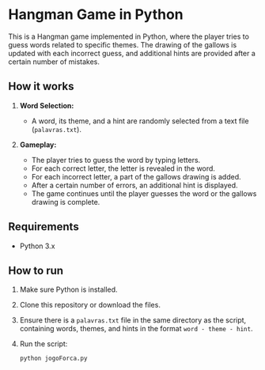 # Hangman Game in Python

This is a Hangman game implemented in Python, where the player tries to guess words related to specific themes. The drawing of the gallows is updated with each incorrect guess, and additional hints are provided after a certain number of mistakes.

## How it works

1. **Word Selection:**
   - A word, its theme, and a hint are randomly selected from a text file (`palavras.txt`).

2. **Gameplay:**
   - The player tries to guess the word by typing letters.
   - For each correct letter, the letter is revealed in the word.
   - For each incorrect letter, a part of the gallows drawing is added.
   - After a certain number of errors, an additional hint is displayed.
   - The game continues until the player guesses the word or the gallows drawing is complete.

## Requirements

- Python 3.x

## How to run

1. Make sure Python is installed.
2. Clone this repository or download the files.
3. Ensure there is a `palavras.txt` file in the same directory as the script, containing words, themes, and hints in the format `word - theme - hint`.
4. Run the script:

   ```sh
   python jogoForca.py
